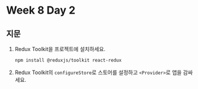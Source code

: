 # Week 8 Day 2

## 지문

1. Redux Toolkit을 프로젝트에 설치하세요.
   ```bash
   npm install @reduxjs/toolkit react-redux
   ```
2. Redux Toolkit의 `configureStore`로 스토어를 설정하고 `<Provider>`로 앱을 감싸세요.
